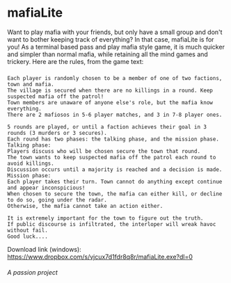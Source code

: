 # mafiaLite

Want to play mafia with your friends, but only have a small group and don't want to bother keeping track of everything? In that case, mafiaLite is for you! As a terminal based pass and play mafia style game, it is much quicker and simpler than normal mafia, while retaining all the mind games and trickery. Here are the rules, from the game text: 
###
```
Each player is randomly chosen to be a member of one of two factions, town and mafia.
The village is secured when there are no killings in a round. Keep suspected mafia off the patrol!
Town members are unaware of anyone else's role, but the mafia know everything.
There are 2 mafiosos in 5-6 player matches, and 3 in 7-8 player ones.

5 rounds are played, or until a faction achieves their goal in 3 rounds (3 murders or 3 secures).
Each round has two phases: the talking phase, and the mission phase.
Talking phase:
Players discuss who will be chosen secure the town that round.
The town wants to keep suspected mafia off the patrol each round to avoid killings.
Discussion occurs until a majority is reached and a decision is made.
Mission phase:
Each player takes their turn. Town cannot do anything except continue and appear inconspicious!
When chosen to secure the town, the mafia can either kill, or decline to do so, going under the radar.
Otherwise, the mafia cannot take an action either.

It is extremely important for the town to figure out the truth.
If public discourse is infiltrated, the interloper will wreak havoc without fail.
Good luck....
```

Download link (windows): https://www.dropbox.com/s/vjcux7d1fdr8q8r/mafiaLite.exe?dl=0

###### A passion project 
